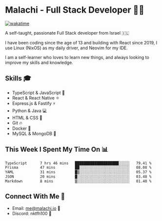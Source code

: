 # Malachi - Full Stack Developer 🚀🔥
[![wakatime](https://wakatime.com/badge/user/112ec769-e669-4b78-a46f-cf4343930741.svg)](https://wakatime.com/@112ec769-e669-4b78-a46f-cf4343930741)

A self-taught, passionate Full Stack developer from Israel 🇮🇱

I have been coding since the age of 13 and building with React since 2019, I use Linux (NixOS) as my daily driver, and Neovim for my IDE.

I am a self-learner who loves to learn new things, and always looking to improve my skills and knowledge.

## Skills 🎓
- TypeScript & JavaScript 💎
- React & React Native ⚛️
- Express.js & Fastify ⚡️
- Python & Java 💻
- HTML & CSS 🎨
- Git 🔥
- Docker 🐳
- MySQL & MongoDB 💾

## This Week I Spent My Time On 📊
<!--START_SECTION:waka-->

```txt
TypeScript      7 hrs 46 mins   ████████████████████░░░░░   79.41 %
Prisma          47 mins         ██░░░░░░░░░░░░░░░░░░░░░░░   08.08 %
YAML            31 mins         █▒░░░░░░░░░░░░░░░░░░░░░░░   05.37 %
JSON            20 mins         █░░░░░░░░░░░░░░░░░░░░░░░░   03.48 %
Markdown        8 mins          ▒░░░░░░░░░░░░░░░░░░░░░░░░   01.40 %
```

<!--END_SECTION:waka-->


## Connect With Me 📱
- Email: me@malachi.io 📧
- Discord: nktfh100 👾

